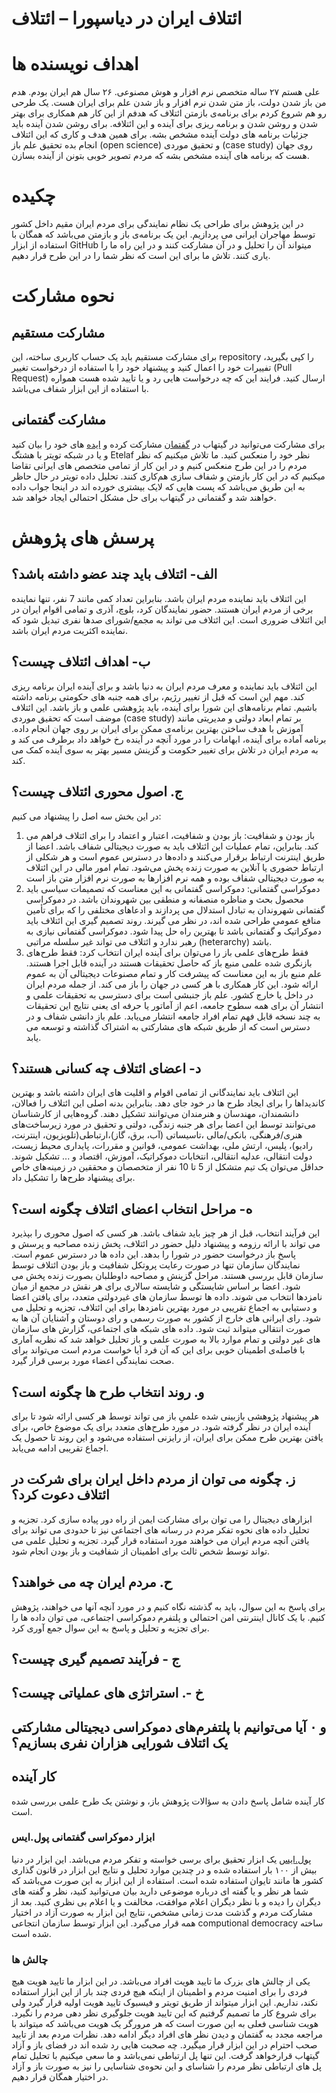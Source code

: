 # ائتلاف ایران در دیاسپورا – ائتلاف

# اهداف نویسنده ها
 علی هستم ۲۷ ساله متخصص نرم افزار و هوش مصنوعی. ۲۶ سال هم ایران بودم.
هدم من باز شدن دولت، باز متن شدن نرم افزار و باز شدن علم برای ایران هست.
یک طرحی رو هم شروع کردم برای برنامه‌ی بازمتن ائتلاف که هدفم از این کار هم همکاری برای بهتر شدن و روشن شدن و برنامه ریزی برای آینده و این ائتلافه.
برای روشن شدن آینده باید جزئیات برنامه های دولت آینده مشخص بشه. برای همین هدف و کاری که این ائتلاف انجام بده تحقیق علم باز (open science) و تحقیق موردی (case study) روی جهان هست که برنامه های آینده مشخص بشه که مردم تصویر خوبی بتونن از آینده بسازن.


# چکیده
در این پژوهش برای طراحی یک نظام نمایندگی برای مردم ایران مقیم داخل کشور توسط مهاجران ایرانی می پردازیم. این یک برنامه‌ی باز و باز‌متن می‌باشد که همگان با استفاده از ابزار GitHub میتواند آن را تحلیل و در آن مشارکت کنند و در این راه ما را یاری کنند.
تلاش ما برای این است که نظر شما را در این طرح قرار دهیم. 

# نحوه مشارکت
## مشارکت مستقیم
برای مشارکت مستقیم باید یک حساب کاربری ساخته،‌ این repository را کپی بگیرید، تفییرات خود را اعمال کنید و پیشنهاد خود را با استفاده از درخواست تغییر (Pull Request) ارسال کنید. فرایند این که چه درخواست هایی رد و یا تایید شده هست همواره با استفاده از این ابزار شفاف می‌باشد.


## مشارکت گفتمانی
برای مشارکت می‌توانید در گیتهاب در [گفتمان](https://github.com/ososIran/os-plan-coalition/discussions/2) مشارکت کرده و [ایده](https://github.com/ososIran/os-plan-coalition/discussions/4) های خود را بیان کنید و یا در شبکه تویتر با هشتگ Etelaf نظر خود را منعکس کنید.
ما تلاش میکنیم که نظر مردم را در این طرح منعکس کنیم و در این کار از تمامی متخصص های ایرانی تقاضا میکنیم که در این کار بازمتن و شفاف سازی هم‌کاری کنند. تحلیل داده تویتر در حال حاظر به این طریق می‌باشد که پست هایی که لایک بیشتری خورده اند در اینجا جواب داده خواهند شد و گفتمانی در گیتهاب برای حل مشکل احتمالی ایجاد خواهد شد.


# پرسش های پژوهش 

## الف- ائتلاف باید چند عضو داشته باشد؟ 
این ائتلاف باید نماینده مردم ایران باشد. بنابراین تعداد کمی مانند 7 نفر، تنها نماینده برخی از مردم ایران هستند. حضور نمایندگان کرد، بلوچ، آذری و تمامی اقوام ایران در این ائتلاف ضروری است. این ائتلاف می تواند به مجمع/شورای صدها نفری تبدیل شود که نماینده اکثریت مردم ایران باشد.

## ب- اهداف ائتلاف چیست؟
این ائتلاف باید نماینده و معرف مردم ایران به دنیا باشد و برای آینده ایران برنامه ریزی کند. مهم این است که قبل از تغییر رژیم، برای همه جنبه های حکومتی برنامه داشته باشیم. تمام برنامه‌های این شورا برای آینده، باید پژوهشی علمی و باز باشد.
این ائتلاف موضف است که تحقیق موردی (case study)   بر تمام ابعاد دولتی و مدیریتی مانند  آموزش با هدف ساختن بهترین برنامه‌ی ممکن برای ایران بر روی جهان انجام داده.
برنامه آماده برای آینده، ابهامات را در مورد آنچه در آینده رخ خواهد داد برطرف می کند و به مردم ایران در تلاش برای تغییر حکومت و گزینش مسیر بهتر به سوی آینده کمک می کند.

## ج. اصول محوری ائتلاف چیست؟
در این بخش سه اصل را پیشنهاد می کنیم:
1) باز بودن و شفافیت: باز بودن و شفافیت، اعتبار و اعتماد را برای ائتلاف فراهم می کند. بنابراین، تمام عملیات این ائتلاف باید به صورت دیجیتالی شفاف باشد. اعضا از طریق اینترنت ارتباط برقرار می‌کنند و داده‌ها در دسترس عموم است و هر شکلی از ارتباط حضوری یا آنلاین به صورت زنده پخش می‌شود. تمام امور مالی در این ائتلاف به صورت دیجیتالی شفاف بوده و همه نرم افزارها به صورت نرم افزار متن باز است
2) دموکراسی گفتمانی: دموکراسی گفتمانی به این معناست که تصمیمات سیاسی باید محصول بحث و مناظره منصفانه و منطقی بین شهروندان باشد. در دموکراسی گفتمانی شهروندان به تبادل استدلال می پردازند و ادعاهای مختلفی را که برای تأمین منافع عمومی طراحی شده اند، در نظر می گیرند. روند تصمیم گیری این ائتلاف باید دموکراتیک و گفتمانی باشد تا بهترین راه حل پیدا شود. دموکراسی گفتمانی نیازی به رهبر ندارد و ائتلاف می تواند غیر سلسله مراتبی (heterarchy) باشد. 
3) فقط طرح‌های علمی باز را می‌توان برای آینده ایران انتخاب کرد: فقط طرح‌های بازنگری شده علمی منبع باز که حاصل تحقیقات هستند در آینده قابل اجرا هستند. علم منبع باز به این معناست که پیشرفت کار و تمام مصنوعات دیجیتالی آن به عموم ارائه شود. این کار همکاری با هر کسی در جهان را باز می کند. از جمله مردم ایران در داخل یا خارج کشور. علم باز جنبشی است برای دسترسی به تحقیقات علمی و انتشار آن برای همه سطوح جامعه، اعم از آماتور یا حرفه ای یعنی نتایج این تحقیقات به چند نسخه قابل فهم تمام افراد جامعه انتشار می‌یابد. علم باز دانشی شفاف و در دسترس است که از طریق شبکه های مشارکتی به اشتراک گذاشته و توسعه می یابد.

## د- اعضای ائتلاف چه کسانی هستند؟

این ائتلاف باید نمایندگانی از تمامی اقوام و اقلیت های ایران داشته باشد و بهترین کاندیداها را برای ایجاد طرح ها در خود جای دهد. بنابراین بدنه اصلی این ائتلاف را فعالان، دانشمندان، مهندسان و هنرمندان می‌توانند تشکیل دهند. گروه‌هایی از کارشناسان می‌توانند توسط این اعضا برای هر جنبه زندگی، دولتی و تحقیق در مورد زیرساخت‌های هنری/فرهنگی، بانکی/مالی ،تاسیساتی (آب، برق، گاز)،ارتباطی(تلویزیون، اینترنت، رادیو)، پلیس، ارتش ملی، بهداشت عمومی، قوانین و مقررات، پایداری محیط زیست، دولت انتقالی، عدلیه انتقالی، انتخابات دموکراتیک، آموزش، اقتصاد و ... تشکیل شوند. حداقل می‌توان یک تیم متشکل از 5 تا 10 نفر از متخصصان و محققین در زمینه‌های خاص برای پیشنهاد طرح‌ها را تشکیل داد.


## ه- مراحل انتخاب اعضای ائتلاف چگونه است؟

این فرآیند انتخاب، قبل از هر چیز باید شفاف باشد. هر کسی که اصول محوری را بپذیرد می تواند با ارائه رزومه و پیشنهاد دلیل حضور در ائتلاف، پخش زنده مصاحبه و پرسش و پاسخ باز درخواست حضور در شورا را بدهد. این داده ها در دسترس عموم است. نمایندگان سازمان تنها در صورت رعایت پروتکل شفافیت و باز بودن ائتلاف توسط سازمان قابل بررسی هستند. مراحل گزینش و مصاحبه داوطلبان بصورت زنده پخش می شود. اعضا بر اساس شایستگی و شایسته سالاری برای هر نقش در مجمع از میان نامزدها انتخاب می شوند. داده ها توسط سازمان های غیردولتی متعدد، برای یافتن اعضا و دستیابی به اجماع تقریبی در مورد بهترین نامزدها برای این ائتلاف، تجزیه و تحلیل می شود. 
رای ایرانی های خارج از کشور به صورت رسمی و رای دوستان و آشنایان آن ها به صورت انتقالی میتواند ثبت شود.
داده های شبکه های اجتماعی، گزارش های سازمان های غیر دولتی و تمام موارد بالا به صورت علمی و باز تحلیل خواهد شد که نظریه آماری با فاصله‌ی اطمینان خوبی برای این که آن فرد آیا خواست مردم است می‌تواند برای صحت نمایندگی اعضاء مورد برسی قرار گیرد.



## و. روند انتخاب طرح ها چگونه است؟ 
هر پیشنهاد پژوهشی بازبینی شده علمیِ باز می تواند توسط هر کسی ارائه شود تا برای آینده ایران در نظر گرفته شود. در مورد طرح‌های متعدد برای یک موضوع خاص، برای یافتن بهترین طرح ممکن برای ایران، از رایزنی استفاده می‌شود و این روند تا حصول یک اجماع تقریبی ادامه می‌یابد.

## ز. چگونه می توان از مردم داخل ایران برای شرکت در ائتلاف دعوت کرد؟
ابزارهای دیجیتال را می توان برای مشارکت ایمن از راه دور پیاده سازی کرد. تجزیه و تحلیل داده های نحوه تفکر مردم در رسانه های اجتماعی نیز تا حدودی می تواند برای یافتن آنچه مردم ایران می خواهند مورد استفاده قرار گیرد. تجزیه و تحلیل علمی می تواند توسط شخص ثالث برای اطمینان از شفافیت و باز بودن انجام شود.

## ح. مردم ایران چه می خواهند؟
برای پاسخ به این سوال، باید به گذشته نگاه کنیم و در مورد آنچه آنها می خواهند، پژوهش کنیم. با یک کانال اینترنتی امن احتمالی و پلتفرم دموکراسی اجتماعی، می توان داده ها را برای تجزیه و تحلیل و پاسخ به این سوال جمع آوری کرد.

## ج - فرآیند تصمیم گیری چیست؟

## خ -. استراتژی های عملیاتی چیست؟

## و ۰ آیا می‌توانیم با پلتفرم‌های دموکراسی دیجیتالی مشارکتی یک ائتلاف شورایی هزاران نفری بسازیم؟

## کار آینده
کار آینده شامل پاسخ دادن به سؤالات پژوهش باز، و نوشتن یک طرح علمی بررسی شده است.



### ابزار دموکراسی گفتمانی پول.ایس
[پول.ایس](pol.is) یک ابزار تحقیق برای برسی خواسته و تفکر مردم می‌باشد. این ابزار در دنیا بیش از ۱۰۰ بار استفاده شده و در چندین موارد تحلیل و نتایج این ابزار در قانون گذاری کشور ها مانند تایوان استفاده شده است.
استفاده از این ابزار به این صورت می‌باشد که شما هر نظر و یا گفته ای درباره موضوعی دارید بیان می‌توانید کنید، نظر و گفته های دیگران را دیده و با نظر دیگران اعلام موافقت، مخالفت و یا اعلام بی نظری کنید. بعد از مشارکت مردم و گذشت مدت زمانی مشخص، نتایج این ابزار به صورت آزاد در اختیار همه قرار می‌گیرد.
این ابزار توسط سازمان انتجاعی computional democracy ساخته شده است.
### چالش ها
یکی از چالش های بزرک ما تایید هویت افراد می‌باشد. در این ابزار ما تایید هویت هیچ فردی را برای امنیت مردم و اطمینان از اینکه هیچ فردی چند بار از این ابزار استفاده نکند، نداریم. این ابزار میتواند از طریق تویتر و فیسبوک تایید هویت اولیه قرار گیرد ولی برای شروع کار ما تصمیم گرفتیم که این تایید هویت جلوگیری نظر دهی مردم را نگیرد. هویت شناسی فعلی به این صورت است که هر مرورگر یک هویت می‌باشد که میتواند با مراجعه مجدد به گفتمان و دیدن نظر های افراد دیگر ادامه دهد. نظرات مردم بعد از تایید صحب احترام در این ابزار قرار میگیرد. چه صحبت هایی رد شده اند در فضای باز و آزاد گیتهاب قرارخواهد گرفت.
این تنها پل ارتباطی نمی‌باشد و ما سعی میکنیم با تحلیل تمام پل های ارتباطی نظر مردم را شناسای و این نحوه‌ی شناسایی را نیز به صورت باز و آزاد در اختیار همگان قرار دهیم.
